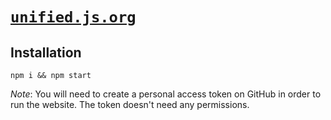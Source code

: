 # [`unified.js.org`](https://unified.js.org)

## Installation

```
npm i && npm start
```

_Note_: You will need to create a personal access token on GitHub in order to run the website.
The token doesn't need any permissions.
